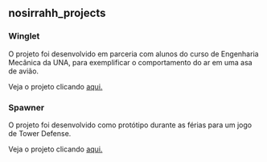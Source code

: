 ## nosirrahh_projects

### Winglet

O projeto foi desenvolvido em parceria com alunos do curso de Engenharia Mecânica da UNA, para exemplificar o comportamento do ar em uma asa de avião.

Veja o projeto clicando [aqui.](https://nosirrahh.github.io/nosirrahh_projects/nosirrahh_winglet/index.html)

### Spawner

O projeto foi desenvolvido como protótipo durante as férias para um jogo de Tower Defense.

Veja o projeto clicando [aqui.](https://nosirrahh.github.io/nosirrahh_projects/spawner_example/index.html)